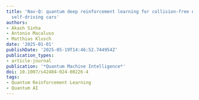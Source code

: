 ```yaml
---
title: 'Nav-Q: quantum deep reinforcement learning for collision-free navigation of
  self-driving cars'
authors:
- Akash Sinha
- Antonio Macaluso
- Matthias Klusch
date: '2025-01-01'
publishDate: '2025-05-19T14:46:52.744954Z'
publication_types:
- article-journal
publication: '*Quantum Machine Intelligence*'
doi: 10.1007/s42484-024-00226-4
tags:
- Quantum Reinforcement Learning
- Quantum AI
---
```

